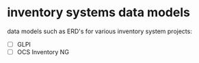 inventory systems data models
=============================

data models such as ERD's for various inventory system projects:

- [ ] GLPI
- [ ] OCS Inventory NG
